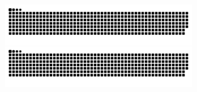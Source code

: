 ![GitHub Snake Light](https://github.com/undrivendev/undrivendev/blob/output/github-contribution-grid-snake.svg#gh-light-mode-only)
![GitHub Snake dark](https://github.com/undrivendev/undrivendev/blob/output/github-contribution-grid-snake-dark.svg#gh-dark-mode-only)
